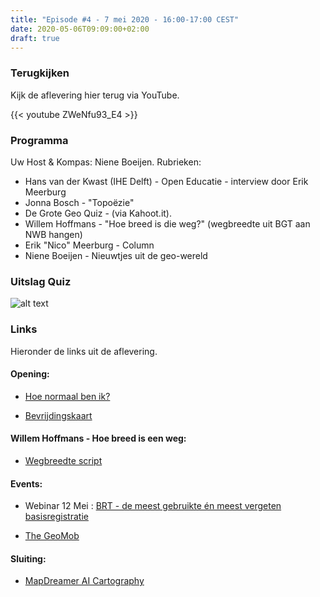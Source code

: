 ```yaml
---
title: "Episode #4 - 7 mei 2020 - 16:00-17:00 CEST"
date: 2020-05-06T09:09:00+02:00
draft: true
---
```


### Terugkijken
Kijk de aflevering hier terug via YouTube.

{{< youtube ZWeNfu93_E4 >}}


### Programma

Uw Host & Kompas: Niene Boeijen. Rubrieken:

* Hans van der Kwast (IHE Delft) - Open Educatie - interview door Erik Meerburg
* Jonna Bosch - "Topoëzie"
* De Grote Geo Quiz - (via Kahoot.it).
* Willem Hoffmans - "Hoe breed is die weg?" (wegbreedte uit BGT aan NWB hangen)
* Erik "Nico" Meerburg - Column
* Niene Boeijen - Nieuwtjes uit de geo-wereld

### Uitslag Quiz

![alt text](/images/episode-0004/uitslag-quiz.png "Uitslag van De Grote Geo Quiz")

### Links

Hieronder de links uit de aflevering.

#### Opening:
				
* [Hoe normaal ben ik?](https://www.hoenormaalbenik.nl/)

* [Bevrijdingskaart](https://bevrijdingskaart.nl/)

#### Willem Hoffmans - Hoe breed is een weg:

* [Wegbreedte script](https://github.com/willemhoffmans/bgt_wegbreedte/)

#### Events: 

* Webinar 12 Mei : [BRT - de meest gebruikte én meest vergeten basisregistratie](https://www.eventbrite.com/e/brt-de-meest-gebruikte-en-meest-vergeten-basisregistratie-tickets-103139434826?aff=odeimcmailchimp&mc_cid=147c89775b&mc_eid=6b5ff20f81)

* [The GeoMob](https://thegeomob.com/post/may-6th-2020-geomob-details)

#### Sluiting:

* [MapDreamer AI Cartography](https://medium.com/@tjukanov/mapdreamer-ai-cartography-4f2f6a40ef55)
